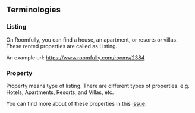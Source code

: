 ## Terminologies

### Listing

On Roomfully, you can find a house, an apartment, or resorts or villas. These rented properties are called as Listing.

An example url: https://www.roomfully.com/rooms/2384

### Property

Property means type of listing. There are different types of properties. e.g. Hotels, Apartments, Resorts, and Villas, etc.

You can find more about of these properties in this [issue](https://github.com/gnasamx/roomfully/issues/1#issue-930923606).
